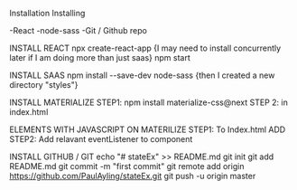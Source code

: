 Installation
Installing

-React
-node-sass
-Git / Github repo


INSTALL REACT
npx create-react-app
{I may need to install concurrently later if I am doing more than just saas}
npm start

INSTALL SAAS
npm install --save-dev node-sass
{then I created a new directory "styles"}

INSTALL MATERIALIZE
STEP1: npm install materialize-css@next 
STEP 2:  in index.html

<!--Import Google Icon Font-->
<link href="https://fonts.googleapis.com/icon?family=Material+Icons" rel="stylesheet">
<!-- Compiled and minified CSS -->
<link rel="stylesheet" href="https://cdnjs.cloudflare.com/ajax/libs/materialize/1.0.0-alpha.3/css/materialize.min.css">

ELEMENTS WITH JAVASCRIPT ON MATERILIZE
STEP1: To Index.html ADD  <!-- Compiled and minified JavaScript -->
    <script src="https://cdnjs.cloudflare.com/ajax/libs/materialize/1.0.0/js/materialize.min.js"></script>
STEP2: Add relavant eventListener to component

INSTALL GITHUB / GIT
echo "# stateEx" >> README.md
git init
git add README.md
git commit -m "first commit"
git remote add origin https://github.com/PaulAyling/stateEx.git
git push -u origin master